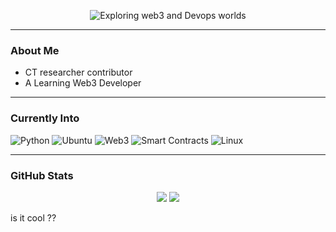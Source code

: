 <!-- Animated Typing Title -->
<p align="center">
  <img src="https://readme-typing-svg.demolab.com?font=Fira+Code&size=24&pause=1000&color=00FF00&center=true&vCenter=true&width=435&lines=Welcome+To+Morsy's+GitHub;I+Code+Unique;Follow+up+You+'ll+See+Too" alt="Exploring web3 and Devops worlds" />
</p>

---

### About Me

- CT researcher contributor
- A Learning Web3 Developer

---

###  Currently Into
![Python](https://img.shields.io/badge/-Python-black?style=flat-square&logo=python)
![Ubuntu](https://img.shields.io/badge/-Ubuntu-black?style=flat-square&logo=ubuntu)
![Web3](https://img.shields.io/badge/-Web3-black?style=flat-square&logo=web3dotjs&logoColor=white)
![Smart Contracts](https://img.shields.io/badge/-Smart%20Contracts-black?style=flat-square&logo=solidity)
![Linux](https://img.shields.io/badge/-Linux-black?style=flat-square&logo=linux)


---

###  GitHub Stats

<p align="center">
  <img src="https://github-readme-stats.vercel.app/api?username=morsyxbt&show_icons=true&theme=radical" />
  <img src="https://github-readme-stats.vercel.app/api/top-langs/?username=morsyxbt&layout=compact&theme=radical" />
</p>   is it cool ??
